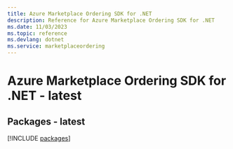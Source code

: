 ```yaml
---
title: Azure Marketplace Ordering SDK for .NET
description: Reference for Azure Marketplace Ordering SDK for .NET
ms.date: 11/03/2023
ms.topic: reference
ms.devlang: dotnet
ms.service: marketplaceordering
---
```

# Azure Marketplace Ordering SDK for .NET - latest
## Packages - latest
[!INCLUDE [packages](marketplace-ordering-index.md)]
